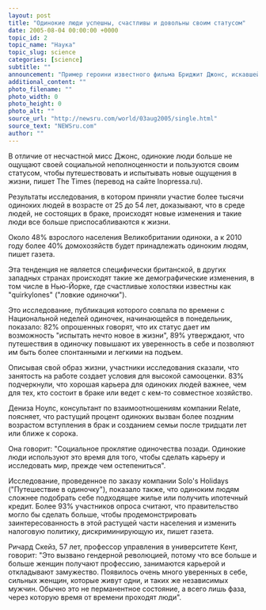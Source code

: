 ```yaml
---
layout: post
title: "Одинокие люди успешны, счастливы и довольны своим статусом"
date: 2005-08-04 00:00:00 +0000
topic_id: 2
topic_name: "Наука"
topic_slug: science
categories: [science]
subtitle: ""
announcement: "Пример героини известного фильма Бриджит Джонс, искавшей себе мужа, не является образцом поведения. Результаты нового исследования свидетельствуют о том, что в реальности одинокие &mdash; это нацеленные на карьеру, успешные, счастливые, довольные своим статусом люди."
additional_content: ""
photo_filename: ""
photo_width: 0
photo_height: 0
photo_alt: ""
source_url: "http://newsru.com/world/03aug2005/single.html"
source_text: "NEWSru.com"
author: ""
---
```

В отличие от несчастной мисс Джонс, одинокие люди больше не ощущают своей социальной неполноценности и пользуются своим статусом, чтобы путешествовать и испытывать новые ощущения в жизни, пишет The Times (перевод на сайте Inopressa.ru).

Результаты исследования, в котором приняли участие более тысячи одиноких людей в возрасте от 25 до 54 лет, доказывают, что в среде людей, не состоящих в браке, происходят новые изменения и такие люди все больше приспосабливаются к жизни.

Около 48% взрослого населения Великобритании одиноки, а к 2010 году более 40% домохозяйств будет принадлежать одиноким людям, пишет газета.

Эта тенденция не является специфически британской, в других западных странах происходят такие же демографические изменения, в том числе в Нью-Йорке, где счастливые холостяки известны как "quirkylones" ("ловкие одиночки").

Это исследование, публикация которого совпала по времени с Национальной неделей одиночек, начинающейся в понедельник, показало: 82% опрошенных говорят, что их статус дает им возможность "испытать нечто новое в жизни", 89% утверждают, что путешествия в одиночку повышают их уверенность в себе и позволяют им быть более спонтанными и легкими на подъем.

Описывая свой образ жизни, участники исследования сказали, что занятость на работе создает условия для высокой самооценки. 83% подчеркнули, что хорошая карьера для одиноких людей важнее, чем для тех, кто состоит в браке или ведет с кем-то совместное хозяйство.

Дениза Ноулс, консультант по взаимоотношениям компании Relate, поясняет, что растущий процент одиноких вызван более поздним возрастом вступления в брак и созданием семьи после тридцати лет или ближе к сорока.

Она говорит: "Социальное проклятие одиночества позади. Одинокие люди используют это время для того, чтобы сделать карьеру и исследовать мир, прежде чем остепениться".

Исследование, проведенное по заказу компании Solo's Holidays ("Путешествие в одиночку"), показало также, что одиноким людям сложнее подобрать себе подходящее жилье или получить ипотечный кредит. Более 93% участников опроса считают, что правительство могло бы сделать больше, чтобы продемонстрировать заинтересованность в этой растущей части населения и изменить налоговую политику, дискриминирующую их, пишет газета.

Ричард Скейз, 57 лет, профессор управления в университете Кент, говорит: "Это вызвано гендерной революцией, потому что все больше и больше женщин получают профессию, занимаются карьерой и откладывают замужество. Появилось очень много уверенных в себе, сильных женщин, которые живут одни, и таких же независимых мужчин. Обычно это не перманентное состояние, а всего лишь фаза, через которую время от времени проходят люди".
